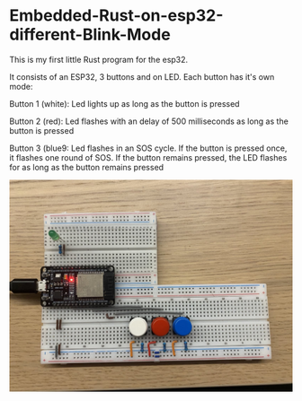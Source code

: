 # Embedded-Rust-on-esp32-different-Blink-Mode

This is my first little Rust program for the esp32. 

It consists of an ESP32, 3 buttons and on LED. Each button has it's own mode:

Button 1 (white): Led lights up as long as the button is pressed

Button 2 (red): Led flashes with an delay of 500 milliseconds as long as the button is pressed

Button 3 (blue9: Led flashes in an SOS cycle. If the button is pressed once, it flashes one round of SOS. If the button remains pressed, the LED flashes for as long as the button remains pressed

![Setup](images/1.jpg)



